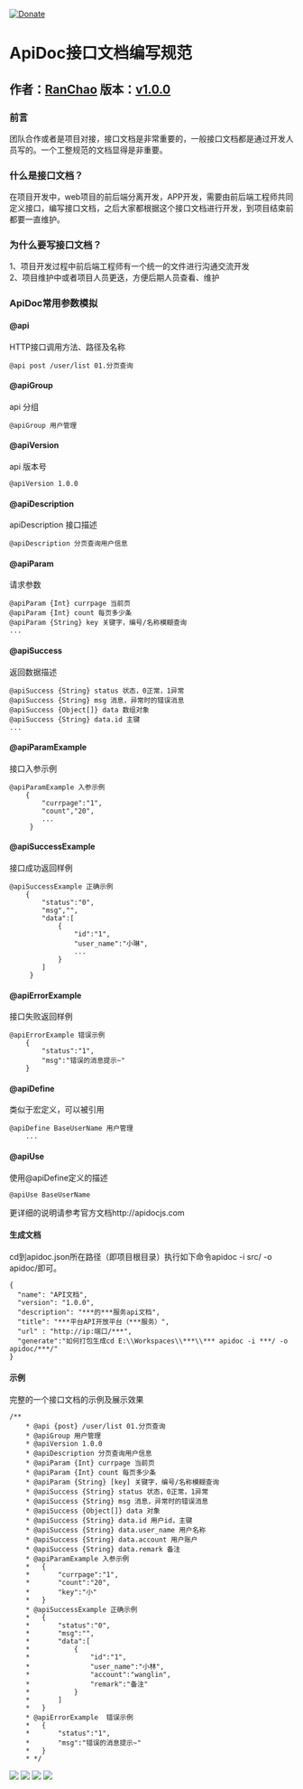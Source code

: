 [![Donate](http://www.zongdaosoft.com/static/index/images/logo.png)](http://www.zongdaosoft.com/)
# ApiDoc接口文档编写规范  
## 作者：[RanChao]() 版本：[v1.0.0]()
### **前言**
 团队合作或者是项目对接，接口文档是非常重要的，一般接口文档都是通过开发人员写的。一个工整规范的文档显得是非重要。
### **什么是接口文档？**
在项目开发中，web项目的前后端分离开发，APP开发，需要由前后端工程师共同定义接口，编写接口文档，之后大家都根据这个接口文档进行开发，到项目结束前都要一直维护。  
### **为什么要写接口文档？**
1、项目开发过程中前后端工程师有一个统一的文件进行沟通交流开发  
2、项目维护中或者项目人员更迭，方便后期人员查看、维护  
### **ApiDoc常用参数模拟**
#### @api  
HTTP接口调用方法、路径及名称
```
@api post /user/list 01.分页查询
```
#### @apiGroup
api 分组
```
@apiGroup 用户管理
```
#### @apiVersion
api 版本号
```
@apiVersion 1.0.0
```
#### @apiDescription
apiDescription 接口描述
```
@apiDescription 分页查询用户信息
```
#### @apiParam
请求参数
```
@apiParam {Int} currpage 当前页
@apiParam {Int} count 每页多少条
@apiParam {String} key 关键字，编号/名称模糊查询
...
```
#### @apiSuccess
返回数据描述
```
@apiSuccess {String} status 状态，0正常，1异常
@apiSuccess {String} msg 消息，异常时的错误消息
@apiSuccess {Object[]} data 数组对象
@apiSuccess {String} data.id 主键
...
```
#### @apiParamExample
接口入参示例
```
@apiParamExample 入参示例
    {
        "currpage":"1",
        "count","20",
        ...
     }
```
#### @apiSuccessExample
接口成功返回样例
```
@apiSuccessExample 正确示例
    {
        "status":"0",
        "msg","",
        "data":[
            {
                "id":"1",
                "user_name":"小琳",
                ...
            }
        ]
     }
```
#### @apiErrorExample
接口失败返回样例
```
@apiErrorExample 错误示例
    {
        "status":"1",
        "msg":"错误的消息提示~"
    }
```
#### @apiDefine
类似于宏定义，可以被引用
```
@apiDefine BaseUserName 用户管理 
    ...
```
#### @apiUse
使用@apiDefine定义的描述
```
@apiUse BaseUserName
```
更详细的说明请参考官方文档http://apidocjs.com
#### 生成文档
cd到apidoc.json所在路径（即项目根目录）执行如下命令apidoc -i src/ -o apidoc/即可。
```
{
  "name": "API文档",
  "version": "1.0.0",
  "description": "***的***服务api文档",
  "title": "***平台API开放平台（***服务）",
  "url" : "http://ip:端口/***",
  "generate":"如何打包生成cd E:\\Workspaces\\***\\*** apidoc -i ***/ -o apidoc/***/"
}
```
#### 示例
完整的一个接口文档的示例及展示效果
```
/**
    * @api {post} /user/list 01.分页查询
    * @apiGroup 用户管理
    * @apiVersion 1.0.0
    * @apiDescription 分页查询用户信息
    * @apiParam {Int} currpage 当前页
    * @apiParam {Int} count 每页多少条
    * @apiParam {String} [key] 关键字，编号/名称模糊查询
    * @apiSuccess {String} status 状态，0正常，1异常
    * @apiSuccess {String} msg 消息，异常时的错误消息
    * @apiSuccess {Object[]} data 对象
    * @apiSuccess {String} data.id 用户id，主键
    * @apiSuccess {String} data.user_name 用户名称
    * @apiSuccess {String} data.account 用户账户
    * @apiSuccess {String} data.remark 备注
    * @apiParamExample 入参示例
    *   {
    *       "currpage":"1",
    *       "count":"20",
    *       "key":"小"
    *   }
    * @apiSuccessExample 正确示例
    *   {
    *       "status":"0",
    *       "msg":"",
    *       "data":[
    *           {
    *               "id":"1",
    *               "user_name":"小林",
    *               "account":"wanglin",
    *               "remark":"备注"
    *           }
    *       ]
    *   }
    * @apiErrorExample  错误示例
    *   {
    *       "status":"1",
    *       "msg":"错误的消息提示~"
    *   }
    * */
```

![](https://img-blog.csdnimg.cn/20191023161804368.png)
![](https://img-blog.csdnimg.cn/20191023162044607.png)
![](https://img-blog.csdnimg.cn/20191023162121938.png)
![](https://img-blog.csdnimg.cn/20191023162203595.png)
